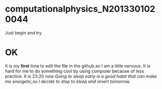 # computationalphysics_N2013301020044
Just begin and try

**OK** 
======
It is my **first** time to edit the file in the github,so I am a little nervous.
It is hard for me to do something cool by using computer because of less practice.
It is 23:20 now
<i class="icon-clock">
Going to sleep early is a good habit that can make me energetic,so I decide to stop to sleep and revert tomorrow.

